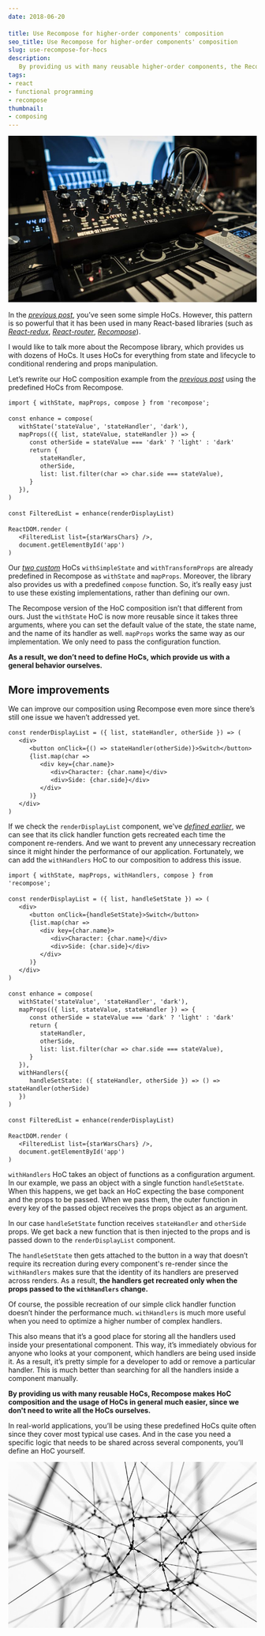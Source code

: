 ```yaml
---
date: 2018-06-20

title: Use Recompose for higher-order components' composition
seo_title: Use Recompose for higher-order components' composition
slug: use-recompose-for-hocs
description:
   By providing us with many reusable higher-order components, the Recompose library makes the usage of HoCs in React much easier, since we don't need to write all the HoCs ourselves.
tags:
- react
- functional programming
- recompose
thumbnail:
- composing
---
```


![alt text](./images/composing.jpg "DJ's equipment")

In the *[previous post](https://www.codinglawyer.io/posts/composition-of-hocs)*, you’ve seen some simple HoCs. However, this pattern is so powerful that it has been used in many React-based libraries (such as *[React-redux](https://github.com/reduxjs/react-redux)*, *[React-router](https://github.com/ReactTraining/react-router)*, *[Recompose](https://github.com/acdlite/recompose)*).

I would like to talk more about the Recompose library, which provides us with dozens of HoCs. It uses HoCs for everything from state and lifecycle to conditional rendering and props manipulation.

Let’s rewrite our HoC composition example from the *[previous post](https://www.codinglawyer.io/posts/composition-of-hocs)* using the predefined HoCs from Recompose.

    import { withState, mapProps, compose } from 'recompose';
    
    const enhance = compose(
       withState('stateValue', 'stateHandler', 'dark'),
       mapProps(({ list, stateValue, stateHandler }) => {
          const otherSide = stateValue === 'dark' ? 'light' : 'dark'
          return {
             stateHandler,
             otherSide,
             list: list.filter(char => char.side === stateValue),
          }
       }),
    )
    
    const FilteredList = enhance(renderDisplayList)
    
    ReactDOM.render (
       <FilteredList list={starWarsChars} />,
       document.getElementById('app')
    )

Our *[two custom](https://www.codinglawyer.io/posts/composition-of-hocs)* HoCs `withSimpleState` and `withTransformProps` are already predefined in Recompose as `withState` and `mapProps`. Moreover, the library also provides us with a predefined `compose` function. So, it’s really easy just to use these existing implementations, rather than defining our own.

The Recompose version of the HoC composition isn’t that different from ours. Just the `withState` HoC is now more reusable since it takes three arguments, where you can set the default value of the state, the state name, and the name of its handler as well. `mapProps` works the same way as our implementation. We only need to pass the configuration function.

**As a result, we don’t need to define HoCs, which provide us with a general behavior ourselves.**

## More improvements

We can improve our composition using Recompose even more since there’s still one issue we haven’t addressed yet.

    const renderDisplayList = ({ list, stateHandler, otherSide }) => (
       <div>
          <button onClick={() => stateHandler(otherSide)}>Switch</button>
          {list.map(char =>
             <div key={char.name}>
                <div>Character: {char.name}</div>
                <div>Side: {char.side}</div>
             </div>
          )}
       </div>
    )

If we check the `renderDisplayList` component, we've *[defined earlier](https://www.codinglawyer.io/posts/composition-of-hocs)*, we can see that its click handler function gets recreated each time the component re-renders. And we want to prevent any unnecessary recreation since it might hinder the performance of our application. Fortunately, we can add the `withHandlers` HoC to our composition to address this issue.

    import { withState, mapProps, withHandlers, compose } from 'recompose';

    const renderDisplayList = ({ list, handleSetState }) => (
       <div>
          <button onClick={handleSetState}>Switch</button>
          {list.map(char =>
             <div key={char.name}>
                <div>Character: {char.name}</div>
                <div>Side: {char.side}</div>
             </div>
          )}
       </div>
    )
    
    const enhance = compose(
       withState('stateValue', 'stateHandler', 'dark'),
       mapProps(({ list, stateValue, stateHandler }) => {
          const otherSide = stateValue === 'dark' ? 'light' : 'dark'
          return {
             stateHandler,
             otherSide,
             list: list.filter(char => char.side === stateValue),
          }
       }),
       withHandlers({
          handleSetState: ({ stateHandler, otherSide }) => () => stateHandler(otherSide)
       })
    )
    
    const FilteredList = enhance(renderDisplayList)
    
    ReactDOM.render (
       <FilteredList list={starWarsChars} />,
       document.getElementById('app')
    )

`withHandlers` HoC takes an object of functions as a configuration argument. In our example, we pass an object with a single function `handleSetState`. When this happens, we get back an HoC expecting the base component and the props to be passed. When we pass them, the outer function in every key of the passed object receives the props object as an argument.

In our case `handleSetState` function receives `stateHandler` and `otherSide` props. We get back a new function that is then injected to the props and is passed down to the `renderDisplayList` component.

The `handleSetState` then gets attached to the button in a way that doesn’t require its recreation during every component's re-render since the `withHandlers` makes sure that the identity of its handlers are preserved across renders. As a result, **the handlers get recreated only when the props passed to the `withHandlers` change.**

Of course, the possible recreation of our simple click handler function doesn’t hinder the performance much. `withHandlers` is much more useful when you need to optimize a higher number of complex handlers.

This also means that it’s a good place for storing all the handlers used inside your presentational component. This way, it’s immediately obvious for anyone who looks at your component, which handlers are being used inside it. As a result, it’s pretty simple for a developer to add or remove a particular handler. This is much better than searching for all the handlers inside a component manually.

**By providing us with many reusable HoCs, Recompose makes HoC composition and the usage of HoCs in general much easier, since we don't need to write all the HoCs ourselves.**

In real-world applications, you’ll be using these predefined HoCs quite often since they cover most typical use cases. And in the case you need a specific logic that needs to be shared across several components, you’ll define an HoC yourself.

![alt text](./images/strings.jpg "Strings")